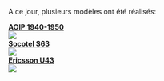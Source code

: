 A ce jour, plusieurs modèles ont été réalisés:

<div id="phone_gallery">
    <div class="phone">
        <a href="https://github.com/samy/une-histoire-au-bout-du-fil/tree/main/Boite_a_histoires_AOIP/README.md"><strong>AOIP 1940-1950</strong><br /><img src="https://user-images.githubusercontent.com/1282106/129452034-c55ad1a5-5f9b-4c79-a58a-9e0bbab8d801.jpg" /></a>
    </div><div class="phone"><a href="https://github.com/samy/une-histoire-au-bout-du-fil/tree/main/Boite_a_histoires_S63/README.md"><strong>Socotel S63</strong><br />
        <img src="https://user-images.githubusercontent.com/1282106/144014466-de22c6db-30d0-470b-b444-1885433b99f5.png" /></a>
    </div><div class="phone"><a href="https://github.com/samy/une-histoire-au-bout-du-fil/tree/main/Boite_a_histoires_U43/README.md"><strong>Ericsson U43</strong><br /><img src="https://user-images.githubusercontent.com/1282106/149672898-92151184-353d-4b62-b923-86ea2b3fc8f1.jpeg" /></a>
    </div>
</div>
